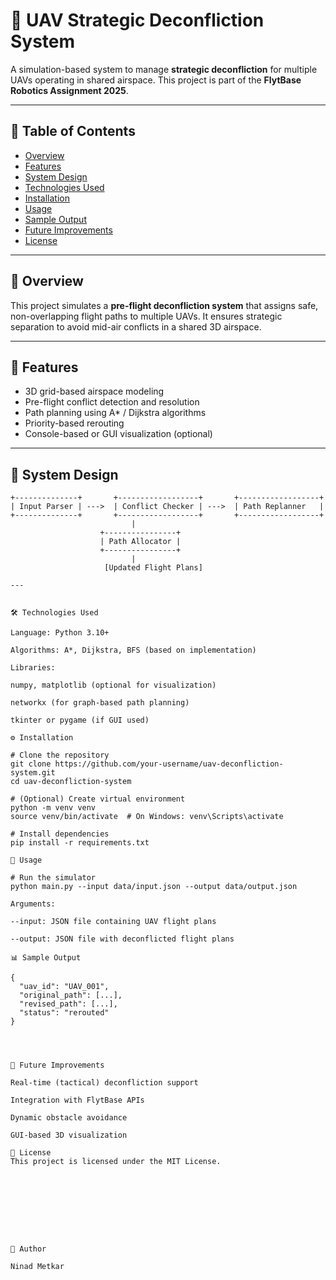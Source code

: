 # 🚁 UAV Strategic Deconfliction System

A simulation-based system to manage **strategic deconfliction** for multiple UAVs operating in shared airspace. This project is part of the **FlytBase Robotics Assignment 2025**.

---

## 📌 Table of Contents

- [Overview](#overview)
- [Features](#features)
- [System Design](#system-design)
- [Technologies Used](#technologies-used)
- [Installation](#installation)
- [Usage](#usage)
- [Sample Output](#sample-output)
- [Future Improvements](#future-improvements)
- [License](#license)

---

## 📝 Overview

This project simulates a **pre-flight deconfliction system** that assigns safe, non-overlapping flight paths to multiple UAVs. It ensures strategic separation to avoid mid-air conflicts in a shared 3D airspace.

---

## 🚀 Features

- 3D grid-based airspace modeling
- Pre-flight conflict detection and resolution
- Path planning using A* / Dijkstra algorithms
- Priority-based rerouting
- Console-based or GUI visualization (optional)

---

## 🧠 System Design

```text
+--------------+       +------------------+       +------------------+
| Input Parser | --->  | Conflict Checker | --->  | Path Replanner   |
+--------------+       +------------------+       +------------------+
                           |
                    +----------------+
                    | Path Allocator |
                    +----------------+
                           |
                     [Updated Flight Plans]

---


🛠️ Technologies Used

Language: Python 3.10+

Algorithms: A*, Dijkstra, BFS (based on implementation)

Libraries:

numpy, matplotlib (optional for visualization)

networkx (for graph-based path planning)

tkinter or pygame (if GUI used)

⚙️ Installation

# Clone the repository
git clone https://github.com/your-username/uav-deconfliction-system.git
cd uav-deconfliction-system

# (Optional) Create virtual environment
python -m venv venv
source venv/bin/activate  # On Windows: venv\Scripts\activate

# Install dependencies
pip install -r requirements.txt

🧪 Usage

# Run the simulator
python main.py --input data/input.json --output data/output.json

Arguments:

--input: JSON file containing UAV flight plans

--output: JSON file with deconflicted flight plans

📊 Sample Output

{
  "uav_id": "UAV_001",
  "original_path": [...],
  "revised_path": [...],
  "status": "rerouted"
}




🧩 Future Improvements

Real-time (tactical) deconfliction support

Integration with FlytBase APIs

Dynamic obstacle avoidance

GUI-based 3D visualization

📄 License
This project is licensed under the MIT License.









👤 Author

Ninad Metkar
